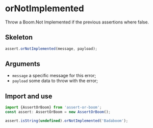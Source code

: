 # orNotImplemented

Throw a Boom.Not Implemented if the previous assertions where false.

## Skeleton

```ts
assert.orNotImplemented(message, payload);
```

## Arguments

- `message` a specific message for this error;
- `payload` some data to throw with the error;

## Import and use

```ts
import {AssertOrBoom} from 'assert-or-boom';
const assert: AssertOrBoom = new AssertOrBoom();

assert.isString(undefined).orNotImplemented('Badaboom');
```
